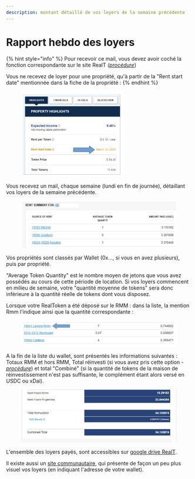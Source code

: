 ```yaml
---
description: montant détaillé de vos loyers de la semaine précédente
---
```


# Rapport hebdo des loyers

{% hint style="info" %}
Pour recevoir ce mail, vous devez avoir coché la fonction correspondante sur le site RealT _(_[_procédure_](../parametrage-realt.md))

Vous ne recevez de loyer pour une propriété, qu'à partir de la "Rent start date" mentionnée dans la fiche de la propriété :&#x20;
{% endhint %}

<figure><img src="../../../.gitbook/assets/image (12).png" alt=""><figcaption></figcaption></figure>



Vous recevez un mail, chaque semaine (lundi en fin de journée), détaillant vos loyers de la semaine précédente.

<figure><img src="../../../.gitbook/assets/image (63).png" alt=""><figcaption></figcaption></figure>

Vos propriétés sont classés par Wallet (0x..., si vous en avez plusieurs), puis par propriété.

"Average Token Quantity" est le nombre moyen de jetons que vous avez possédés au cours de cette période de location. Si vos loyers commencent en milieu de semaine, votre "quantité moyenne de tokens" sera donc inférieure à la quantité réelle de tokens dont vous disposez.

Lorsque votre RealToken a été déposé sur le RMM : dans la liste, la mention Rmm l'indique ainsi que la quantité correspondante :&#x20;

<figure><img src="../../../.gitbook/assets/image (20).png" alt=""><figcaption></figcaption></figure>

A la fin de la liste du wallet, sont présentés les informations suivantes : Totaux RMM et hors RMM, Total réinvesti (si vous avez pris cette option - [_procédure_](../maison-de-reinvestissement.md)) et total "Combiné" (si la quantité de tokens de la maison de réinvestissement n'est pas suffisante, le complément étant alors versé en USDC ou xDai).

<figure><img src="../../../.gitbook/assets/image (37).png" alt=""><figcaption></figcaption></figure>

L'ensemble des loyers payés, sont accessibles sur [google drive RealT](https://drive.google.com/drive/folders/1hmlw04fNhj-1nN0S493fheLzcZOLai\_G).&#x20;

Il existe aussi un [site communautaire](https://ehpst.duckdns.org/realt\_rent\_tracker/holder), qui présente de façon un peu plus visuel vos loyers (en indiquant l'adresse de votre wallet).\
&#x20;      &#x20;

